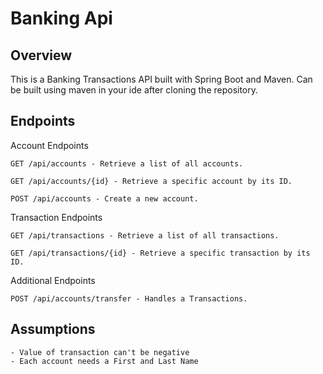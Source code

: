 # Banking Api

## Overview
This is a Banking Transactions API built with Spring Boot and Maven. Can be built using maven in your ide after cloning the repository. 

## Endpoints
Account Endpoints
    
    GET /api/accounts - Retrieve a list of all accounts.
    
    GET /api/accounts/{id} - Retrieve a specific account by its ID.
    
    POST /api/accounts - Create a new account.

Transaction Endpoints

    GET /api/transactions - Retrieve a list of all transactions.
    
    GET /api/transactions/{id} - Retrieve a specific transaction by its ID.

Additional Endpoints

    POST /api/accounts/transfer - Handles a Transactions.

## Assumptions

    - Value of transaction can't be negative
    - Each account needs a First and Last Name
